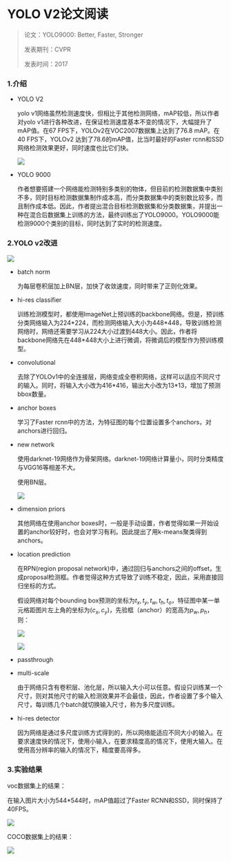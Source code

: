 # YOLO V2论文阅读

>论文：YOLO9000: Better, Faster, Stronger
>
>发表期刊：CVPR
>
>发表时间：2017

### 1.介绍

* YOLO V2

  yolo v1网络虽然检测速度快，但相比于其他检测网络，mAP较低，所以作者对yolo v1进行各种改进，在保证检测速度基本不变的情况下，大幅提升了mAP值。在67 FPS下，YOLOv2在VOC2007数据集上达到了76.8 mAP。在40 FPS下，YOLOv2 达到了78.6的mAP值，比当时最好的Faster rcnn和SSD网络检测效果更好，同时速度也比它们快。

  ![](..\.gitbook\assets\yolov2_acc_compare.png)

* YOLO 9000

  作者想要搭建一个网络能检测特别多类别的物体，但目前的检测数据集中类别不多，同时目标检测数据集制作成本高，而分类数据集中的类别数比较多，而且制作成本低。因此，作者提出混合目标检测数据集和分类数据集，并提出一种在混合后数据集上训练的方法，最终训练出了YOLO9000。YOLO9000能检测9000个类别的目标，同时达到了实时的检测速度。

### 2.YOLO v2改进

![](../.gitbook\assets\yolov2_改进.png)

* batch norm

  为每层卷积层加上BN层，加快了收敛速度，同时带来了正则化效果。

* hi-res classifier

  训练检测模型时，都使用ImageNet上预训练的backbone网络。但是，预训练分类网络输入为224*224，而检测网络输入大小为448\*448，导致训练检测网络时，网络还需要学习从224大小过渡到448大小。因此，作者将backbone网络先在448\*448大小上进行微调，将微调后的模型作为预训练模型。

* convolutional

  去除了YOLOv1中的全连接层，网络变成全卷积网络，这样可以适应不同尺寸的输入。同时，将输入大小改为416*416，输出大小改为13\*13，增加了预测bbox数量。

* anchor boxes

  学习了Faster rcnn中的方法，为特征图的每个位置设置多个anchors，对anchors进行回归。

* new network

  使用darknet-19网络作为骨架网络。darknet-19网络计算量小，同时分类精度与VGG16等相差不大。

  使用BN层。

  ![](../.gitbook\assets\darknet19.png)

* dimension priors

  其他网络在使用anchor boxes时，一般是手动设置，作者觉得如果一开始设置的anchor较好时，也会对学习有利。因此提出了用k-means聚类得到anchors。

* location prediction

  在RPN(region proposal network)中，通过回归与anchors之间的offset，生成proposal检测框。作者觉得这种方式导致了训练不稳定，因此，采用直接回归坐标的方式。

  假设网络对每个bounding box预测的坐标为$t_x, t_y, t_w, t_h, t_o$，特征图中某一单元格距图片左上角的坐标为$(c_x, c_y)$，先验框（anchor）的宽高为$p_w, p_h$，则：

  ![](../.gitbook\assets\yolov2_coor.png)

  ![](../.gitbook\assets\yolov2_coor_calculation.png)

* passthrough

  

* multi-scale

  由于网络只含有卷积层、池化层，所以输入大小可以任意。假设只训练某一个尺寸，则对其他尺寸的输入检测效果并不会最佳，因此，作者设置了多个输入尺寸，每训练几个batch就切换输入尺寸，称为多尺度训练。

* hi-res detector

  因为网络是通过多尺度训练方式得到的，所以网络能适应不同大小的输入。在要求速度快的情况下，使用小输入，在要求精度高的情况下，使用大输入。在使用高分辨率的输入的情况下，精度要高得多。

### 3.实验结果 

voc数据集上的结果：

在输入图片大小为544*544时，mAP值超过了Faster RCNN和SSD，同时保持了40FPS。

![](../.gitbook\assets\yolov2_result.png)

COCO数据集上的结果：

![](../.gitbook\assets\yolov2_result_coco.png)

